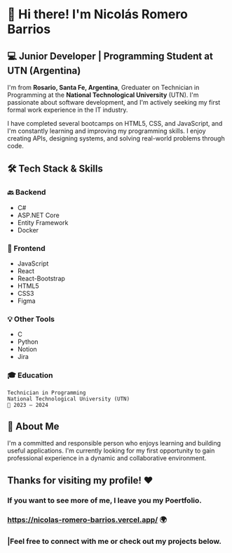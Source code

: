 # 👋 Hi there! I'm Nicolás Romero Barrios
## 💻 Junior Developer | Programming Student at UTN (Argentina)
I'm from **Rosario, Santa Fe, Argentina**, Greduater on  Technician in Programming at the **National Technological University** (UTN). I'm passionate about software development, and I'm actively seeking my first formal work experience in the IT industry.

I have completed several bootcamps on HTML5, CSS, and JavaScript, and I'm constantly learning and improving my programming skills. I enjoy creating APIs, designing systems, and solving real-world problems through code.
## 🛠️ Tech Stack & Skills
### 🔙 Backend

- C#
- ASP.NET Core
- Entity Framework
- Docker

### 🎨 Frontend

- JavaScript
- React 
- React-Bootstrap
- HTML5
- CSS3
- Figma

### 💡 Other Tools

- C
- Python
- Notion 
- Jira

### 🎓 Education

    Technician in Programming
    National Technological University (UTN)
    📍 2023 – 2024

## 👾 About Me

I'm a committed and responsible person who enjoys learning and building useful applications. I'm currently looking for my first opportunity to gain professional experience in a dynamic and collaborative environment.

## Thanks for visiting my profile! ❤️
### If you want to see more of me, I leave you my Poertfolio.
### https://nicolas-romero-barrios.vercel.app/ 🌍
### |Feel free to connect with me or check out my projects below.
